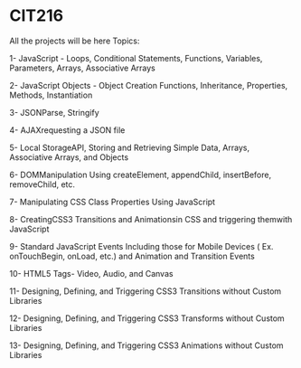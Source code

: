 # CIT216
All the projects will be here
Topics: 

1- JavaScript - Loops, Conditional Statements, Functions, Variables, Parameters, Arrays, Associative Arrays

2- JavaScript Objects - Object Creation Functions, Inheritance, Properties, Methods, Instantiation

3- JSONParse, Stringify

4- AJAXrequesting a JSON file

5- Local StorageAPI, Storing and Retrieving Simple Data, Arrays, Associative Arrays, and Objects

6- DOMManipulation Using createElement, appendChild, insertBefore, removeChild, etc.

7- Manipulating CSS Class Properties Using JavaScript

8- CreatingCSS3 Transitions and Animationsin CSS and triggering themwith JavaScript

9- Standard JavaScript Events Including those for Mobile Devices ( Ex. onTouchBegin, onLoad, etc.) and Animation and  Transition Events

10- HTML5 Tags- Video, Audio, and Canvas

11- Designing, Defining, and Triggering CSS3 Transitions without Custom Libraries

12- Designing, Defining, and Triggering CSS3 Transforms without Custom Libraries

13- Designing, Defining, and Triggering CSS3 Animations without Custom Libraries


